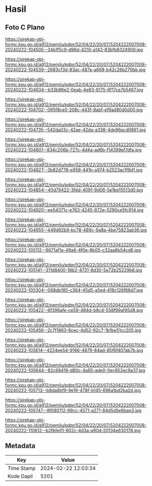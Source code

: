# Hasil

## Foto C Plano

https://sirekap-obj-formc.kpu.go.id/a912/pemilu/pdpr/52/04/22/20/07/5204222007008-20240222-104505--34b1f5c9-d96d-4210-a143-83bfb8324909.jpg

https://sirekap-obj-formc.kpu.go.id/a912/pemilu/pdpr/52/04/22/20/07/5204222007008-20240222-104539--2683cf3d-83ac-487a-a668-b42c26b270bb.jpg

https://sirekap-obj-formc.kpu.go.id/a912/pemilu/pdpr/52/04/22/20/07/5204222007008-20240222-104634--b33b86e2-0eab-4e83-8175-6f17ce7b5467.jpg

https://sirekap-obj-formc.kpu.go.id/a912/pemilu/pdpr/52/04/22/20/07/5204222007008-20240222-104702--095f8ce5-208c-443f-8abf-ef9ad80d0d00.jpg

https://sirekap-obj-formc.kpu.go.id/a912/pemilu/pdpr/52/04/22/20/07/5204222007008-20240222-104735--542da03c-42ae-42da-a338-4de96acd0861.jpg

https://sirekap-obj-formc.kpu.go.id/a912/pemilu/pdpr/52/04/22/20/07/5204222007008-20240222-104801--834c206b-727c-4d4a-ad6b-f14399ef7dfa.jpg

https://sirekap-obj-formc.kpu.go.id/a912/pemilu/pdpr/52/04/22/20/07/5204222007008-20240222-104827--3b82d778-e958-441b-a974-b2523ac1f9d1.jpg

https://sirekap-obj-formc.kpu.go.id/a912/pemilu/pdpr/52/04/22/20/07/5204222007008-20240222-104854--40d79422-3fdd-4091-9d06-5e1be15513d0.jpg

https://sirekap-obj-formc.kpu.go.id/a912/pemilu/pdpr/52/04/22/20/07/5204222007008-20240222-104920--ee54371c-e763-4245-872e-5290ce5fc914.jpg

https://sirekap-obj-formc.kpu.go.id/a912/pemilu/pdpr/52/04/22/20/07/5204222007008-20240222-104955--449d92b9-bc78-489c-9a8a-4be75823ab36.jpg

https://sirekap-obj-formc.kpu.go.id/a912/pemilu/pdpr/52/04/22/20/07/5204222007008-20240222-105112--6671af1e-49a6-4f0e-8b05-c32aa6b54cd6.jpg

https://sirekap-obj-formc.kpu.go.id/a912/pemilu/pdpr/52/04/22/20/07/5204222007008-20240222-105141--311d8400-18b2-4731-8d30-5e72b25229b6.jpg

https://sirekap-obj-formc.kpu.go.id/a912/pemilu/pdpr/52/04/22/20/07/5204222007008-20240222-105304--068db185-c364-45d5-a5ed-418c126f68d7.jpg

https://sirekap-obj-formc.kpu.go.id/a912/pemilu/pdpr/52/04/22/20/07/5204222007008-20240222-105422--6f396afe-ce59-484d-b8c4-558f99af95d8.jpg

https://sirekap-obj-formc.kpu.go.id/a912/pemilu/pdpr/52/04/22/20/07/5204222007008-20240222-105456--2c7f1863-6cec-4d52-92c7-1b1be51cc205.jpg

https://sirekap-obj-formc.kpu.go.id/a912/pemilu/pdpr/52/04/22/20/07/5204222007008-20240222-105614--4224ee54-9166-4879-84ad-85f6f407ab7b.jpg

https://sirekap-obj-formc.kpu.go.id/a912/pemilu/pdpr/52/04/22/20/07/5204222007008-20240222-105644--82c68419-d80c-4a65-ade0-0ec852ec9a37.jpg

https://sirekap-obj-formc.kpu.go.id/a912/pemilu/pdpr/52/04/22/20/07/5204222007008-20240222-105713--b8da8bf9-9e19-478f-b145-696a1bd2ba2d.jpg

https://sirekap-obj-formc.kpu.go.id/a912/pemilu/pdpr/52/04/22/20/07/5204222007008-20240222-105747--8f080112-69cc-4571-a271-84d5d5e6bae3.jpg

https://sirekap-obj-formc.kpu.go.id/a912/pemilu/pdpr/52/04/22/20/07/5204222007008-20240222-110612--b2fbfe01-802c-4d3a-a90d-20134e630178.jpg


## Metadata

| Key        | Value               |
| ---------- | ------------------- |
| Time Stamp | 2024-02-22 12:03:34 |
| Kode Dapil | 5201                |



